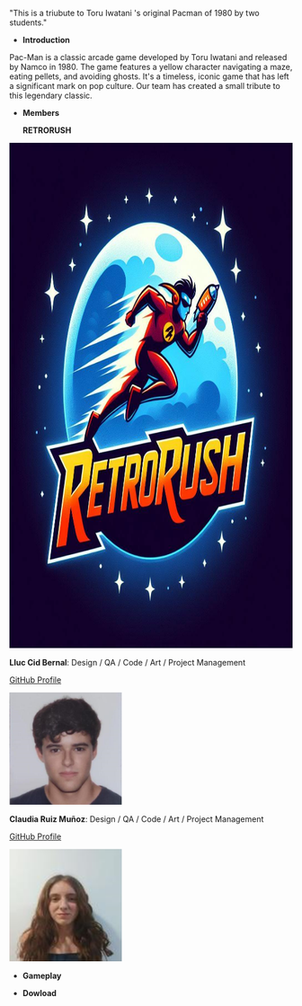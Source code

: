 "This is a triubute to Toru Iwatani 's original Pacman of 1980 by two students."


  - **Introduction**

 Pac-Man is a classic arcade game developed by Toru Iwatani and released by Namco in 1980. The game features a yellow character navigating a maze, eating pellets, and avoiding ghosts. It's a timeless, iconic game that has left a significant mark on pop culture. Our team has created a small tribute to this legendary classic.

  - **Members**


    **RETRORUSH**

<img src="https://github.com/Lluccib/PacMan--RetroRush/blob/web/Imatges/Logo.jpg" width="900" height="900">
  

 **Lluc Cid Bernal**:                   Design / QA / Code /  Art / Project Management
    
  [GitHub Profile](https://github.com/Lluccib)

    
   <img src="https://github.com/Lluccib/PacMan--RetroRush/blob/web/Imatges/Grup/lluc.png" width="200" height="200">


**Claudia Ruiz Muñoz**:                                Design / QA / Code /  Art / Project Management
    
 [GitHub Profile](https://github.com/cla4d1a)

 <img src="https://github.com/Lluccib/PacMan--RetroRush/blob/web/Imatges/Grup/clau.png" width="200" height="200">

    
  - **Gameplay**
    
  - **Dowload**

